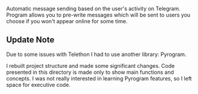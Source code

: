  
Automatic message sending based on the user's activity on Telegram. 
Program allows you to pre-write messages which will be sent to users you choose if you won't appear online for some time.

## Update Note ##

Due to some issues with Telethon I had to use another library: Pyrogram.

I rebuilt project structure and made some significant changes. Code presented in this directory is made only to show
main functions and concepts. I was not really interested in learning Pyrogram features, so I left space for executive 
code. 


